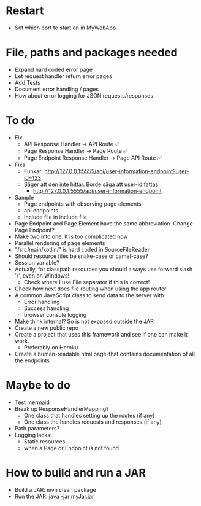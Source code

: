 
# Restart
- Set which port to start on in MyWebApp

# File, paths and packages needed
- Expand hard coded error page
- Let request handler return error pages
- Add Tests
- Document error handling / pages
- How about error logging for JSON requests/responses


# To do
- Fix
  - API Response Handler → API Route ✅
  - Page Response Handler → Page Route ✅
  - Page Endpoint Response Handler → Page API Route ✅
- Fixa
  - Funkar: http://127.0.0.1:5555/api/user-information-endpoint?user-id=123
  - Säger att den inte hittar. Borde säga att user-id fattas
    - http://127.0.0.1:5555/api/user-information-endpoint
- Sample
  - Page endpoints with observing page elements
  - api endpoints
  - Include file in include file
- Page Endpoint and Page Element have the same abbreviation. Change Page Endpoint?
- Make two into one. It is too complicated now
- Parallel rendering of page elements
- "/src/main/kotlin/" is hard coded in SourceFileReader
- Should resource files be snake-case or camel-case?
- Session variable? 
- Actually, for classpath resources you should always use forward slash '/', even on Windows!
  - Check where I use File.separator if this is correct!
- Check how next does file routing when using the app router
- A common JavaScript class to send data to the server with
  - Error handling
  - Success handling
  - browser console logging
- Make think internal? So is not exposed outside the JAR
- Create a new public repo
- Create a project that uses this framework and see if one can make it work. 
  - Preferably on Heroku
- Create a human-readable html page-that contains documentation of all the endpoints

# Maybe to do
- Test mermaid
- Break up ResponseHandlerMapping?
  - One class that handles setting up the routes (if any)
  - One class the handles requests and responses (if any)
- Path parameters?
- Logging lacks:
  - Static resources
  - when a Page or Endpoint is not found


# How to build and run a JAR
- Build a JAR: mvn clean package 
- Run the JAR: java -jar myJar.jar


